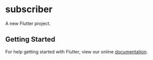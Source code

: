 # subscriber

A new Flutter project.

## Getting Started

For help getting started with Flutter, view our online
[documentation](http://flutter.io/).
